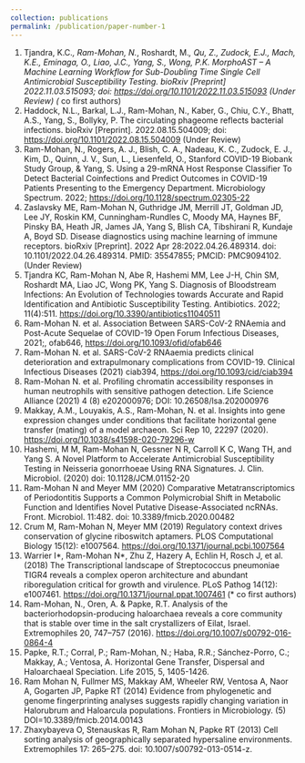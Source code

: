 ```yaml
---
collection: publications
permalink: /publication/paper-number-1
---
```


1.	Tjandra, K.C.*, Ram-Mohan, N.*, Roshardt, M.*, Qu, Z., Zudock, E.J., Mach, K.E., Eminaga, O., Liao, J.C., Yang, S., Wong, P.K. MorphoAST – A Machine Learning Workflow for Sub-Doubling Time Single Cell Antimicrobial Susceptibility Testing.
bioRxiv [Preprint] 2022.11.03.515093; doi: https://doi.org/10.1101/2022.11.03.515093 (Under Review) (* co first authors)
2.	Haddock, N.L., Barkal, L.J., Ram-Mohan, N., Kaber, G., Chiu, C.Y., Bhatt, A.S., Yang, S., Bollyky, P. The circulating phageome reflects bacterial infections. bioRxiv [Preprint]. 2022.08.15.504009; doi: https://doi.org/10.1101/2022.08.15.504009 (Under Review)
3.	Ram-Mohan, N., Rogers, A. J., Blish, C. A., Nadeau, K. C., Zudock, E. J., Kim, D., Quinn, J. V., Sun, L., Liesenfeld, O., Stanford COVID-19 Biobank Study Group, & Yang, S. Using a 29-mRNA Host Response Classifier To Detect Bacterial Coinfections and Predict Outcomes in COVID-19 Patients Presenting to the Emergency Department. Microbiology Spectrum. 2022; https://doi.org/10.1128/spectrum.02305-22
4.	Zaslavsky ME, Ram-Mohan N, Guthridge JM, Merrill JT, Goldman JD, Lee JY, Roskin KM, Cunningham-Rundles C, Moody MA, Haynes BF, Pinsky BA, Heath JR, James JA, Yang S, Blish CA, Tibshirani R, Kundaje A, Boyd SD. Disease diagnostics using machine learning of immune receptors. bioRxiv [Preprint]. 2022 Apr 28:2022.04.26.489314. doi: 10.1101/2022.04.26.489314. PMID: 35547855; PMCID: PMC9094102. (Under Review)
5.	Tjandra KC, Ram-Mohan N, Abe R, Hashemi MM, Lee J-H, Chin SM, Roshardt MA, Liao JC, Wong PK, Yang S. Diagnosis of Bloodstream Infections: An Evolution of Technologies towards Accurate and Rapid Identification and Antibiotic Susceptibility Testing. Antibiotics. 2022; 11(4):511. https://doi.org/10.3390/antibiotics11040511
6.	Ram-Mohan N. et al. Association Between SARS-CoV-2 RNAemia and Post-Acute Sequelae of COVID-19 Open Forum Infectious Diseases, 2021;, ofab646, https://doi.org/10.1093/ofid/ofab646
7.	Ram-Mohan N. et al. SARS-CoV-2 RNAaemia predicts clinical deterioration and extrapulmonary complications from COVID-19. Clinical Infectious Diseases (2021) ciab394, https://doi.org/10.1093/cid/ciab394 
8.	Ram-Mohan N. et al. Profiling chromatin accessibility responses in human neutrophils with sensitive pathogen detection. Life Science Alliance (2021) 4 (8) e202000976; DOI: 10.26508/lsa.202000976
9.	Makkay, A.M., Louyakis, A.S., Ram-Mohan, N. et al. Insights into gene expression changes under conditions that facilitate horizontal gene transfer (mating) of a model archaeon. Sci Rep 10, 22297 (2020). https://doi.org/10.1038/s41598-020-79296-w
10.	Hashemi, M M, Ram-Mohan N, Gessner N R, Carroll K C, Wang TH, and Yang S. A Novel Platform to Accelerate Antimicrobial Susceptibility Testing in Neisseria gonorrhoeae Using RNA Signatures. J. Clin. Microbiol. (2020) doi: 10.1128/JCM.01152-20
11.	Ram-Mohan N and Meyer MM (2020) Comparative Metatranscriptomics of Periodontitis Supports a Common Polymicrobial Shift in Metabolic Function and Identifies Novel Putative Disease-Associated ncRNAs. Front. Microbiol. 11:482. doi: 10.3389/fmicb.2020.00482
12.	Crum M, Ram-Mohan N, Meyer MM (2019) Regulatory context drives conservation of glycine riboswitch aptamers. PLOS Computational Biology 15(12): e1007564. https://doi.org/10.1371/journal.pcbi.1007564
13.	Warrier I*, Ram-Mohan N*, Zhu Z, Hazery A, Echlin H, Rosch J, et al. (2018) The Transcriptional landscape of Streptococcus pneumoniae TIGR4 reveals a complex operon architecture and abundant riboregulation critical for growth and virulence. PLoS Pathog 14(12): e1007461. https://doi.org/10.1371/journal.ppat.1007461 (* co first authors)
14.	Ram-Mohan, N., Oren, A. & Papke, R.T. Analysis of the bacteriorhodopsin-producing haloarchaea reveals a core community that is stable over time in the salt crystallizers of Eilat, Israel. Extremophiles 20, 747–757 (2016). https://doi.org/10.1007/s00792-016-0864-4
15.	Papke, R.T.; Corral, P.; Ram-Mohan, N.; Haba, R.R.; Sánchez-Porro, C.; Makkay, A.; Ventosa, A. Horizontal Gene Transfer, Dispersal and Haloarchaeal Speciation. Life 2015, 5, 1405-1426.
16.	Ram Mohan N, Fullmer MS, Makkay AM, Wheeler RW, Ventosa A, Naor A, Gogarten JP, Papke RT (2014) Evidence from phylogenetic and genome fingerprinting analyses suggests rapidly changing variation in Halorubrum and Haloarcula populations. Frontiers in Microbiology. (5) DOI=10.3389/fmicb.2014.00143 
17.	Zhaxybayeva O, Stenauskas R, Ram Mohan N, Papke RT (2013) Cell sorting analysis of geographically separated hypersaline environments. Extremophiles 17: 265–275. doi: 10.1007/s00792-013-0514-z.
